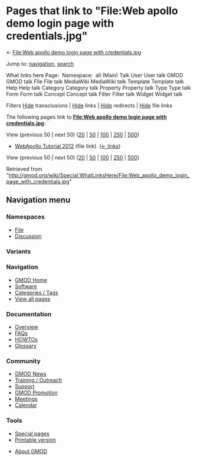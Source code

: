<div id="mw-page-base" class="noprint">

</div>

<div id="mw-head-base" class="noprint">

</div>

<div id="content" class="mw-body" role="main">

<span id="top"></span>

<div id="mw-js-message" style="display:none;">

</div>



# <span dir="auto">Pages that link to "File:Web apollo demo login page with credentials.jpg"</span>

<div id="bodyContent">

<div id="contentSub">

← [File:Web apollo demo login page with
credentials.jpg](/wiki/File:Web_apollo_demo_login_page_with_credentials.jpg "File:Web apollo demo login page with credentials.jpg")

</div>

<div id="jump-to-nav" class="mw-jump">

Jump to: [navigation](#mw-navigation), [search](#p-search)

</div>

<div id="mw-content-text">

What links here Page:  Namespace:  all (Main) Talk User User talk GMOD
GMOD talk File File talk MediaWiki MediaWiki talk Template Template talk
Help Help talk Category Category talk Property Property talk Type Type
talk Form Form talk Concept Concept talk Filter Filter talk Widget
Widget talk

Filters
[Hide](/mediawiki/index.php?title=Special:WhatLinksHere/File:Web_apollo_demo_login_page_with_credentials.jpg&hidetrans=1 "Special:WhatLinksHere/File:Web apollo demo login page with credentials.jpg")
transclusions \|
[Hide](/mediawiki/index.php?title=Special:WhatLinksHere/File:Web_apollo_demo_login_page_with_credentials.jpg&hidelinks=1 "Special:WhatLinksHere/File:Web apollo demo login page with credentials.jpg")
links \|
[Hide](/mediawiki/index.php?title=Special:WhatLinksHere/File:Web_apollo_demo_login_page_with_credentials.jpg&hideredirs=1 "Special:WhatLinksHere/File:Web apollo demo login page with credentials.jpg")
redirects \|
[Hide](/mediawiki/index.php?title=Special:WhatLinksHere/File:Web_apollo_demo_login_page_with_credentials.jpg&hideimages=1 "Special:WhatLinksHere/File:Web apollo demo login page with credentials.jpg")
file links

The following pages link to **[File:Web apollo demo login page with
credentials.jpg](/wiki/File:Web_apollo_demo_login_page_with_credentials.jpg "File:Web apollo demo login page with credentials.jpg")**:

View (previous 50 \| next 50)
([20](/mediawiki/index.php?title=Special:WhatLinksHere/File:Web_apollo_demo_login_page_with_credentials.jpg&limit=20 "Special:WhatLinksHere/File:Web apollo demo login page with credentials.jpg")
\|
[50](/mediawiki/index.php?title=Special:WhatLinksHere/File:Web_apollo_demo_login_page_with_credentials.jpg&limit=50 "Special:WhatLinksHere/File:Web apollo demo login page with credentials.jpg")
\|
[100](/mediawiki/index.php?title=Special:WhatLinksHere/File:Web_apollo_demo_login_page_with_credentials.jpg&limit=100 "Special:WhatLinksHere/File:Web apollo demo login page with credentials.jpg")
\|
[250](/mediawiki/index.php?title=Special:WhatLinksHere/File:Web_apollo_demo_login_page_with_credentials.jpg&limit=250 "Special:WhatLinksHere/File:Web apollo demo login page with credentials.jpg")
\|
[500](/mediawiki/index.php?title=Special:WhatLinksHere/File:Web_apollo_demo_login_page_with_credentials.jpg&limit=500 "Special:WhatLinksHere/File:Web apollo demo login page with credentials.jpg"))

- [WebApollo Tutorial
  2012](/wiki/WebApollo_Tutorial_2012 "WebApollo Tutorial 2012") (file
  link) ‎ <span class="mw-whatlinkshere-tools">([←
  links](/mediawiki/index.php?title=Special:WhatLinksHere&target=WebApollo+Tutorial+2012 "Special:WhatLinksHere"))</span>

View (previous 50 \| next 50)
([20](/mediawiki/index.php?title=Special:WhatLinksHere/File:Web_apollo_demo_login_page_with_credentials.jpg&limit=20 "Special:WhatLinksHere/File:Web apollo demo login page with credentials.jpg")
\|
[50](/mediawiki/index.php?title=Special:WhatLinksHere/File:Web_apollo_demo_login_page_with_credentials.jpg&limit=50 "Special:WhatLinksHere/File:Web apollo demo login page with credentials.jpg")
\|
[100](/mediawiki/index.php?title=Special:WhatLinksHere/File:Web_apollo_demo_login_page_with_credentials.jpg&limit=100 "Special:WhatLinksHere/File:Web apollo demo login page with credentials.jpg")
\|
[250](/mediawiki/index.php?title=Special:WhatLinksHere/File:Web_apollo_demo_login_page_with_credentials.jpg&limit=250 "Special:WhatLinksHere/File:Web apollo demo login page with credentials.jpg")
\|
[500](/mediawiki/index.php?title=Special:WhatLinksHere/File:Web_apollo_demo_login_page_with_credentials.jpg&limit=500 "Special:WhatLinksHere/File:Web apollo demo login page with credentials.jpg"))

</div>

<div class="printfooter">

Retrieved from
"<http://gmod.org/wiki/Special:WhatLinksHere/File:Web_apollo_demo_login_page_with_credentials.jpg>"

</div>

<div id="catlinks" class="catlinks catlinks-allhidden">

</div>

<div class="visualClear">

</div>

</div>

</div>

<div id="mw-navigation">

## Navigation menu

<div id="mw-head">



<div id="left-navigation">

<div id="p-namespaces" class="vectorTabs" role="navigation"
aria-labelledby="p-namespaces-label">

### Namespaces

- <span id="ca-nstab-image"><a href="/wiki/File:Web_apollo_demo_login_page_with_credentials.jpg"
  accesskey="c" title="View the file page [c]">File</a></span>
- <span id="ca-talk"><a
  href="/mediawiki/index.php?title=File_talk:Web_apollo_demo_login_page_with_credentials.jpg&amp;action=edit&amp;redlink=1"
  accesskey="t"
  title="Discussion about the content page [t]">Discussion</a></span>

</div>

<div id="p-variants" class="vectorMenu emptyPortlet" role="navigation"
aria-labelledby="p-variants-label">

### 

### Variants[](#)

<div class="menu">

</div>

</div>

</div>





</div>

</div>

</div>

<div id="mw-panel">

<div id="p-logo" role="banner">

<a href="/wiki/Main_Page"
style="background-image: url(http://gmod.org/images/GMOD-cogs.png);"
title="Visit the main page"></a>

</div>

<div id="p-Navigation" class="portal" role="navigation"
aria-labelledby="p-Navigation-label">

### Navigation

<div class="body">

- <span id="n-GMOD-Home">[GMOD Home](/wiki/Main_Page)</span>
- <span id="n-Software">[Software](/wiki/GMOD_Components)</span>
- <span id="n-Categories-.2F-Tags">[Categories /
  Tags](/wiki/Categories)</span>
- <span id="n-View-all-pages">[View all
  pages](/wiki/Special:AllPages)</span>

</div>

</div>

<div id="p-Documentation" class="portal" role="navigation"
aria-labelledby="p-Documentation-label">

### Documentation

<div class="body">

- <span id="n-Overview">[Overview](/wiki/Overview)</span>
- <span id="n-FAQs">[FAQs](/wiki/Category:FAQ)</span>
- <span id="n-HOWTOs">[HOWTOs](/wiki/Category:HOWTO)</span>
- <span id="n-Glossary">[Glossary](/wiki/Glossary)</span>

</div>

</div>

<div id="p-Community" class="portal" role="navigation"
aria-labelledby="p-Community-label">

### Community

<div class="body">

- <span id="n-GMOD-News">[GMOD News](/wiki/GMOD_News)</span>
- <span id="n-Training-.2F-Outreach">[Training /
  Outreach](/wiki/Training_and_Outreach)</span>
- <span id="n-Support">[Support](/wiki/Support)</span>
- <span id="n-GMOD-Promotion">[GMOD
  Promotion](/wiki/GMOD_Promotion)</span>
- <span id="n-Meetings">[Meetings](/wiki/Meetings)</span>
- <span id="n-Calendar">[Calendar](/wiki/Calendar)</span>

</div>

</div>

<div id="p-tb" class="portal" role="navigation"
aria-labelledby="p-tb-label">

### Tools

<div class="body">

- <span id="t-specialpages"><a href="/wiki/Special:SpecialPages" accesskey="q"
  title="A list of all special pages [q]">Special pages</a></span>
- <span id="t-print"><a
  href="/mediawiki/index.php?title=Special:WhatLinksHere/File:Web_apollo_demo_login_page_with_credentials.jpg&amp;printable=yes"
  rel="alternate" accesskey="p"
  title="Printable version of this page [p]">Printable version</a></span>

</div>

</div>

</div>

</div>

<div id="footer" role="contentinfo">

- <span id="footer-places-about">[About
  GMOD](/wiki/GMOD:About "GMOD:About")</span>

<!-- -->






</div>
